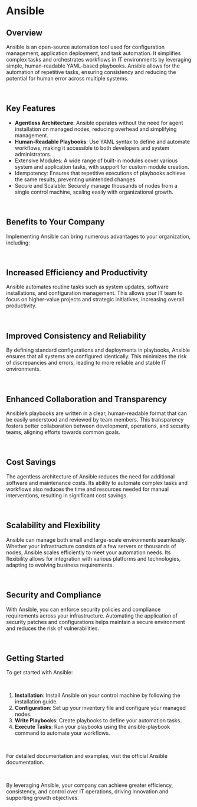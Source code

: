 # Ansible

## Overview
Ansible is an open-source automation tool used for configuration management, application deployment, and task automation. It simplifies complex tasks and orchestrates workflows in IT environments by leveraging simple, human-readable YAML-based playbooks. Ansible allows for the automation of repetitive tasks, ensuring consistency and reducing the potential for human error across multiple systems.

<br>

## Key Features
- <b>Agentless Architecture</b>: Ansible operates without the need for agent installation on managed nodes, reducing overhead and simplifying management.
- <b>Human-Readable Playbooks</b>: Use YAML syntax to define and automate workflows, making it accessible to both developers and system administrators.
- Extensive Modules: A wide range of built-in modules cover various system and application tasks, with support for custom module creation.
- Idempotency: Ensures that repetitive executions of playbooks achieve the same results, preventing unintended changes.
- Secure and Scalable: Securely manage thousands of nodes from a single control machine, scaling easily with organizational growth.

<br>

## Benefits to Your Company
Implementing Ansible can bring numerous advantages to your organization, including:

<br>

## Increased Efficiency and Productivity
Ansible automates routine tasks such as system updates, software installations, and configuration management. This allows your IT team to focus on higher-value projects and strategic initiatives, increasing overall productivity.

<br>

## Improved Consistency and Reliability
By defining standard configurations and deployments in playbooks, Ansible ensures that all systems are configured identically. This minimizes the risk of discrepancies and errors, leading to more reliable and stable IT environments.

<br>

## Enhanced Collaboration and Transparency
Ansible’s playbooks are written in a clear, human-readable format that can be easily understood and reviewed by team members. This transparency fosters better collaboration between development, operations, and security teams, aligning efforts towards common goals.

<br>

## Cost Savings
The agentless architecture of Ansible reduces the need for additional software and maintenance costs. Its ability to automate complex tasks and workflows also reduces the time and resources needed for manual interventions, resulting in significant cost savings.

<br>

## Scalability and Flexibility
Ansible can manage both small and large-scale environments seamlessly. Whether your infrastructure consists of a few servers or thousands of nodes, Ansible scales efficiently to meet your automation needs. Its flexibility allows for integration with various platforms and technologies, adapting to evolving business requirements.

<br>

## Security and Compliance
With Ansible, you can enforce security policies and compliance requirements across your infrastructure. Automating the application of security patches and configurations helps maintain a secure environment and reduces the risk of vulnerabilities.

<br>

## Getting Started
To get started with Ansible:

<br>

1. <b>Installation</b>: Install Ansible on your control machine by following the installation guide.
1. <b>Configuration</b>: Set up your inventory file and configure your managed nodes.
1. <b>Write Playbooks</b>: Create playbooks to define your automation tasks.
1. <b>Execute Tasks</b>: Run your playbooks using the ansible-playbook command to automate your workflows.

<br>

For detailed documentation and examples, visit the official Ansible documentation.

<br>

By leveraging Ansible, your company can achieve greater efficiency, consistency, and control over IT operations, driving innovation and supporting growth objectives.
